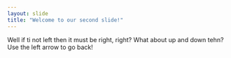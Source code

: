 ```yaml
---
layout: slide
title: "Welcome to our second slide!"
---
```

Well if ti not left then it must be right, right? What about up and down tehn?
Use the left arrow to go back!

